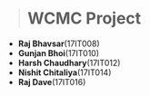 > # WCMC Project
  
- **Raj Bhavsar**(17IT008)  
- **Gunjan Bhoi**(17IT010)  
- **Harsh Chaudhary**(17IT012)  
- **Nishit Chitaliya**(17IT014)  
- **Raj Dave**(17IT016)  
